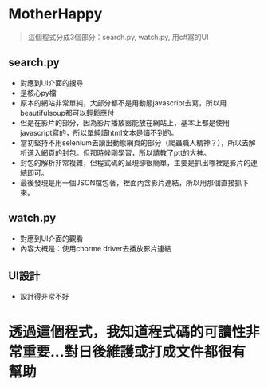 # MotherHappy
> 這個程式分成3個部分：search.py, watch.py, 用c#寫的UI

## search.py
- 對應到UI介面的搜尋
- 是核心py檔
- 原本的網站非常單純，大部分都不是用動態javascript去寫，所以用beautifulsoup都可以輕鬆應付
- 但是在影片的部分，因為影片播放器能放在網站上，基本上都是使用javascript寫的，所以單純讀html文本是讀不到的。
- 當初堅持不用selenium去讀出動態網頁的部分（爬蟲職人精神？），所以去解析進入網頁的封包。但那時候剛學習，所以請教了ptt的大神。
- 封包的解析非常複雜，但程式碼的呈現卻很簡單，主要是抓出哪裡是影片的連結即可。
- 最後發現是用一個JSON檔包著，裡面內含影片連結，所以用那個直接抓下來。

## watch.py
- 對應到UI介面的觀看
- 內容大概是：使用chorme driver去播放影片連結


## UI設計
- 設計得非常不好


# 透過這個程式，我知道程式碼的可讀性非常重要...對日後維護或打成文件都很有幫助
